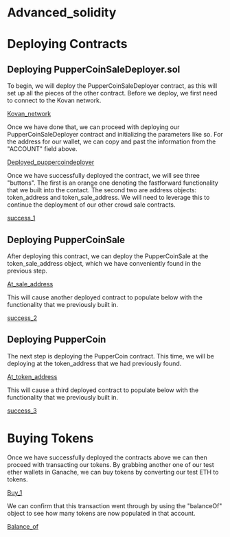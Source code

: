 # Advanced_solidity

# Deploying Contracts

## Deploying PupperCoinSaleDeployer.sol

To begin, we will deploy the PupperCoinSaleDeployer contract, as this will set up all the pieces of the other contract. Before we deploy, we first need to connect to the Kovan network. 

[Kovan_network](Images/Kovan_network.png)

Once we have done that, we can proceed with deploying our PupperCoinSaleDeployer contract and initializing the parameters like so. For the address for our wallet, we can copy and past the information from the "ACCOUNT" field above. 

[Deployed_puppercoindeployer](Images/Deployed_puppercoindeployer.png)

Once we have successfully deployed the contract, we will see three "buttons". The first is an orange one denoting the fastforward functionality that we built into the contact. The second two are address objects: token_address and token_sale_address. We will need to leverage this to continue the deployment of our other crowd sale contracts.

[success_1](Images/success_1.png)

## Deploying PupperCoinSale

After deploying this contract, we can deploy the PupperCoinSale at the token_sale_address object, which we have conveniently found in the previous step.  

[At_sale_address](Images/At_sale_address.png)

This will cause another deployed contract to populate below with the functionality that we previously built in. 

[success_2](Images/success_2.png)

## Deploying PupperCoin

The next step is deploying the PupperCoin contract. This time, we will be deploying at the token_address that we had previously found.

[At_token_address](Images/At_token_address.png)

This will cause a third deployed contract to populate below with the functionality that we previously built in. 

[success_3](Images/success_3.png)

# Buying Tokens

Once we have successfully deployed the contracts above we can then proceed with transacting our tokens. By grabbing another one of our test ether wallets in Ganache, we can buy tokens by converting our test ETH to tokens. 

[Buy_1](Images/Buy_1.png)

We can confirm that this transaction went through by using the "balanceOf" object to see how many tokens are now populated in that account. 

[Balance_of](Images/balanceOf.png)



